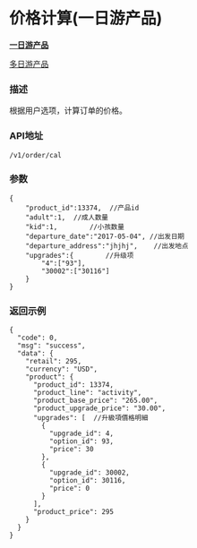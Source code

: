# 价格计算(一日游产品)

**[一日游产品](./cal_activity.md)**

[多日游产品](./cal_tour.md)

### 描述
根据用户选项，计算订单的价格。

### API地址

	/v1/order/cal
	
### 参数

	{
		"product_id":13374,  //产品id
		"adult":1,	//成人数量
		"kid":1,		//小孩数量
		"departure_date":"2017-05-04", //出发日期
		"departure_address":"jhjhj",	//出发地点
		"upgrades":{		//升级项
			"4":["93"],
			"30002":["30116"]
		}
	}
	
### 返回示例

	{
	  "code": 0,
	  "msg": "success",
	  "data": {
	    "retail": 295,
	    "currency": "USD",
	    "product": {
	      "product_id": 13374,
	      "product_line": "activity",
	      "product_base_price": "265.00",
	      "product_upgrade_price": "30.00",
	      "upgrades": [  //升級項價格明細
	        {
	          "upgrade_id": 4,
	          "option_id": 93,
	          "price": 30
	        },
	        {
	          "upgrade_id": 30002,
	          "option_id": 30116,
	          "price": 0
	        }
	      ],
	      "product_price": 295
	    }
	  }
	}